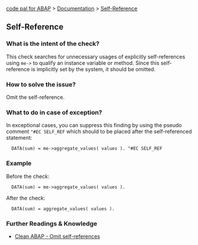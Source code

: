 [code pal for ABAP](../../README.md) > [Documentation](../check_documentation.md) > [Self-Reference](self-reference.md)

## Self-Reference

### What is the intent of the check?

This check searches for unnecessary usages of explicitly self-references using `me->` to qualify an instance variable or method. Since this self-reference is implicitly set by the system, it should be omitted.

### How to solve the issue?

Omit the self-reference.

### What to do in case of exception?

In exceptional cases, you can suppress this finding by using the pseudo comment `"#EC SELF_REF` which should to be placed after the self-referenced statement:

```abap
  DATA(sum) = me->aggregate_values( values ). "#EC SELF_REF
```

### Example

Before the check:

```abap
  DATA(sum) = me->aggregate_values( values ).
```

After the check:

```abap
  DATA(sum) = aggregate_values( values ).
```

### Further Readings & Knowledge

* [Clean ABAP - Omit self-references](https://github.com/SAP/styleguides/blob/main/clean-abap/CleanABAP.md#omit-the-self-reference-me-when-calling-an-instance-attribute-or-method)
